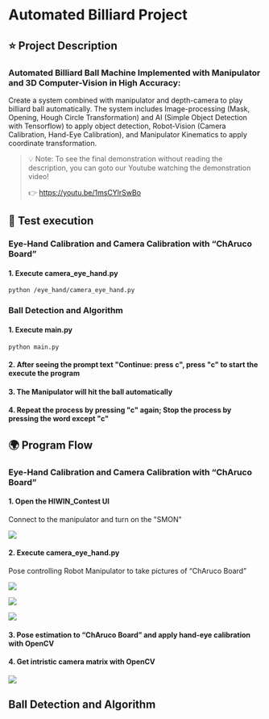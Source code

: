 # Automated Billiard Project
## :star: Project Description
### Automated Billiard Ball Machine Implemented with Manipulator and 3D Computer-Vision in High Accuracy:
Create a system combined with manipulator and depth-camera to play billiard ball automatically. The system includes Image-processing (Mask, Opening, Hough Circle Transformation) and AI (Simple Object Detection with Tensorflow) to apply object detection, Robot-Vision (Camera Calibration, Hand-Eye Calibration), and Manipulator Kinematics to apply coordinate transformation.

> :bulb: Note: To see the final demonstration without reading the description, you can goto our Youtube watching the demonstration video!
> 
> :point_right:  https://youtu.be/1msCYlrSwBo

## :orange_book:  Test execution

### Eye-Hand Calibration and Camera Calibration with “ChAruco Board”
#### 1. Execute camera_eye_hand.py
```
python /eye_hand/camera_eye_hand.py
```

### Ball Detection and Algorithm
#### 1. Execute main.py
```
python main.py
```
#### 2. After seeing the prompt text "Continue: press c", press "c" to start the execute the program
#### 3. The Manipulator will hit the ball automatically
#### 4. Repeat the process by pressing "c" again; Stop the process by pressing the word except "c"

## :earth_africa: Program Flow
### Eye-Hand Calibration and Camera Calibration with “ChAruco Board”
#### 1. Open the HIWIN_Contest UI
Connect to the manipulator and turn on the "SMON"

![](https://i.imgur.com/7O9CLiL.png)

#### 2. Execute camera_eye_hand.py
Pose controlling Robot Manipulator to take pictures of “ChAruco Board” 

![](https://i.imgur.com/t8YxIbG.png)

![](https://i.imgur.com/b0GYvXi.png)

![](https://i.imgur.com/eL36ibr.png)

#### 3. Pose estimation to “ChAruco Board” and apply hand-eye calibration with OpenCV
#### 4. Get intristic camera matrix with OpenCV

![](https://i.imgur.com/Ao856mV.png)

## Ball Detection and Algorithm






